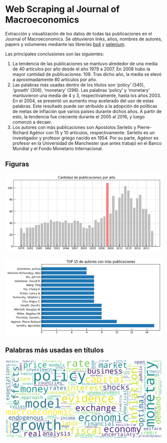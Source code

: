 # Web Scraping al Journal of Macroeconomics
Extracción y visualización de los datos de todas las publicaciones en el Journal of Macroeconomics. Se obtuvieron links, años, nombres de autores, papers y volumenes mediante las librerías [bs4](https://pypi.org/project/bs4/) y [selenium](https://www.selenium.dev/).

Las principales conclusiones son las siguientes:
1. La tendencia de las publicaciones se mantuvo alrededor de una media de 40 artículos por año desde el año 1979 a 2007. En 2008 hubo la mayor cantidad de publicaciones: 109. Tras dicho año, la media se elevó a aproximadamente 80 artículos por año.
2. Las palabras más usadas dentro de los títulos son ‘policy’ (345), ‘growth’ (306), ‘monetary’ (296). Las palabras ‘policy’ y ‘monetary’ mantuvieron una media de 4 y 3, respectivamente, hasta los años 2003. En el 2004, se presentó un aumento muy acelerado del uso de estas palabras. Este resultado puede ser atribuido a la adopción de políticas de metas de inflación que varios países durante dichos años. A partir de esto, la tendencia fue creciente durante el 2005 al 2016, y luego comenzó a decaer.
3. Los autores con más publicaciones son Apostolos Serletis y Pierre-Richard Agénor con 15 y 10 artículos, respectivamente. Serletis es un investigador y profesor griego nacido en 1954. Por su parte, Agénor es profesor en la Universidad de Manchester que antes trabajó en el Banco Mundial y el Fondo Monetario Internacional.

## Figuras
<p align="center">
  <img src="figures/bar-publicaciones-year.png" width="700">
</p>

<p align="center">
  <img src="figures/barh-authors.png" width="700">
</p>

## Palabras más usadas en títulos
<p align="center">
  <img src="figures/wordcloud-keywords.png" width="700">
</p>
